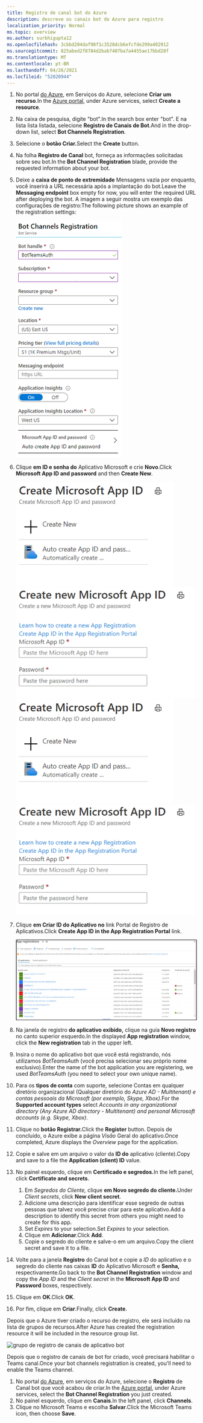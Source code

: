 ```yaml
---
title: Registro de canal bot do Azure
description: descreve os canais bot do Azure para registro
localization_priority: Normal
ms.topic: overview
ms.author: surbhigupta12
ms.openlocfilehash: 3cbbd204daf98f1c3528dcb6efcfde299a402912
ms.sourcegitcommit: 825abed2f8784d2bab7407ba7a4455ae17bbd28f
ms.translationtype: MT
ms.contentlocale: pt-BR
ms.lasthandoff: 04/26/2021
ms.locfileid: "52020944"
---
```

1. <span data-ttu-id="82176-103">No portal [do Azure](https://ms.portal.azure.com/#home), em Serviços do Azure, selecione **Criar um recurso**.</span><span class="sxs-lookup"><span data-stu-id="82176-103">In the [Azure portal](https://ms.portal.azure.com/#home), under Azure services, select **Create a resource**.</span></span>
1. <span data-ttu-id="82176-104">Na caixa de pesquisa, digite "bot".</span><span class="sxs-lookup"><span data-stu-id="82176-104">In the search box enter "bot".</span></span> <span data-ttu-id="82176-105">E na lista lista listada, selecione **Registro de Canais de Bot**.</span><span class="sxs-lookup"><span data-stu-id="82176-105">And in the drop-down list, select **Bot Channels Registration**.</span></span>
1. <span data-ttu-id="82176-106">Selecione o **botão Criar.**</span><span class="sxs-lookup"><span data-stu-id="82176-106">Select the **Create** button.</span></span>
1. <span data-ttu-id="82176-107">Na folha **Registro de Canal** bot, forneça as informações solicitadas sobre seu bot.</span><span class="sxs-lookup"><span data-stu-id="82176-107">In the **Bot Channel Registration** blade, provide the requested information about your bot.</span></span>
1. <span data-ttu-id="82176-108">Deixe a **caixa de ponto de extremidade** Mensagens vazia por enquanto, você inserirá a URL necessária após a implantação do bot.</span><span class="sxs-lookup"><span data-stu-id="82176-108">Leave the **Messaging endpoint** box empty for now, you will enter the required URL after deploying the bot.</span></span> <span data-ttu-id="82176-109">A imagem a seguir mostra um exemplo das configurações de registro:</span><span class="sxs-lookup"><span data-stu-id="82176-109">The following picture shows an example of the registration settings:</span></span>

    ![registro de canais de aplicativo bot](../../assets/images/authentication/auth-bot-channels-registration.png)

1. <span data-ttu-id="82176-111">Clique **em ID e senha do** Aplicativo Microsoft e crie **Novo**.</span><span class="sxs-lookup"><span data-stu-id="82176-111">Click **Microsoft App ID and password** and then **Create New**.</span></span>

    <span data-ttu-id="82176-112">![Criar a ID do Aplicativo Microsoft ](../../assets/images/authentication/CreateMicrosoftAppID.png) ![ Criar nova ID do Aplicativo Microsoft](../../assets/images/authentication/CreateNewMicrosoftAppID.png)</span><span class="sxs-lookup"><span data-stu-id="82176-112">![Create Microsoft App ID](../../assets/images/authentication/CreateMicrosoftAppID.png) ![Create New Microsoft App ID](../../assets/images/authentication/CreateNewMicrosoftAppID.png)</span></span>    

1. <span data-ttu-id="82176-113">Clique **em Criar ID do Aplicativo no** link Portal de Registro de Aplicativos.</span><span class="sxs-lookup"><span data-stu-id="82176-113">Click **Create App ID in the App Registration Portal** link.</span></span>

   ![Registros de aplicativos](../../assets/images/authentication/AppRegistration.png)
   
1. <span data-ttu-id="82176-115">Na janela de registro **do aplicativo exibido,** clique na guia **Novo registro** no canto superior esquerdo.</span><span class="sxs-lookup"><span data-stu-id="82176-115">In the displayed **App registration** window, click the **New registration** tab in the upper left.</span></span>
1. <span data-ttu-id="82176-116">Insira o nome do aplicativo bot que você está registrando, nós utilizamos *BotTeamsAuth* (você precisa selecionar seu próprio nome exclusivo).</span><span class="sxs-lookup"><span data-stu-id="82176-116">Enter the name of the bot application you are registering, we used *BotTeamsAuth* (you need to select your own unique name).</span></span>
1. <span data-ttu-id="82176-117">Para os **tipos de conta** com suporte, selecione Contas em qualquer diretório organizacional (Qualquer diretório do *Azure AD - Multitenant) e contas pessoais da Microsoft (por exemplo, Skype, Xbox)*.</span><span class="sxs-lookup"><span data-stu-id="82176-117">For the **Supported account types** select *Accounts in any organizational directory (Any Azure AD directory - Multitenant) and personal Microsoft accounts (e.g. Skype, Xbox)*.</span></span>
1. <span data-ttu-id="82176-118">Clique no **botão Registrar.**</span><span class="sxs-lookup"><span data-stu-id="82176-118">Click the **Register** button.</span></span> <span data-ttu-id="82176-119">Depois de concluído, o Azure exibe a página *Visão* Geral do aplicativo.</span><span class="sxs-lookup"><span data-stu-id="82176-119">Once completed, Azure displays the *Overview* page for the application.</span></span>
1. <span data-ttu-id="82176-120">Copie e salve em um arquivo o valor da **ID do** aplicativo (cliente).</span><span class="sxs-lookup"><span data-stu-id="82176-120">Copy and save to a file the **Application (client) ID** value.</span></span>
1. <span data-ttu-id="82176-121">No painel esquerdo, clique em **Certificado e segredos.**</span><span class="sxs-lookup"><span data-stu-id="82176-121">In the left panel, click **Certificate and secrets**.</span></span>
    1. <span data-ttu-id="82176-122">Em *Segredos do Cliente,* clique **em Novo segredo do cliente.**</span><span class="sxs-lookup"><span data-stu-id="82176-122">Under *Client secrets*, click **New client secret**.</span></span>
    1. <span data-ttu-id="82176-123">Adicione uma descrição para identificar esse segredo de outras pessoas que talvez você precise criar para este aplicativo.</span><span class="sxs-lookup"><span data-stu-id="82176-123">Add a description to identify this secret from others you might need to create for this app.</span></span>
    1. <span data-ttu-id="82176-124">Set *Expires* to your selection.</span><span class="sxs-lookup"><span data-stu-id="82176-124">Set *Expires* to your selection.</span></span>
    1. <span data-ttu-id="82176-125">Clique em **Adicionar**.</span><span class="sxs-lookup"><span data-stu-id="82176-125">Click **Add**.</span></span>
    1. <span data-ttu-id="82176-126">Copie o segredo do cliente e salve-o em um arquivo.</span><span class="sxs-lookup"><span data-stu-id="82176-126">Copy the client secret and save it to a file.</span></span>
1. <span data-ttu-id="82176-127">Volte para a janela **Registro** do Canal bot  e copie a *ID* do aplicativo e o segredo do cliente nas caixas **ID** do Aplicativo Microsoft e **Senha,** respectivamente.</span><span class="sxs-lookup"><span data-stu-id="82176-127">Go back to the **Bot Channel Registration** window and copy the *App ID* and the *Client secret* in the **Microsoft App ID** and **Password** boxes, respectively.</span></span>
1. <span data-ttu-id="82176-128">Clique em **OK**.</span><span class="sxs-lookup"><span data-stu-id="82176-128">Click **OK**.</span></span>
1. <span data-ttu-id="82176-129">Por fim, clique em **Criar**.</span><span class="sxs-lookup"><span data-stu-id="82176-129">Finally, click **Create**.</span></span>

<span data-ttu-id="82176-130">Depois que o Azure tiver criado o recurso de registro, ele será incluído na lista de grupos de recursos.</span><span class="sxs-lookup"><span data-stu-id="82176-130">After Azure has created the registration resource it will be included in the resource group list.</span></span>  

![grupo de registro de canais de aplicativo bot](~/assets/images/authentication/auth-bot-channels-registration-group.PNG)

<span data-ttu-id="82176-132">Depois que o registro de canais de bot for criado, você precisará habilitar o Teams canal.</span><span class="sxs-lookup"><span data-stu-id="82176-132">Once your bot channels registration is created, you'll need to enable the Teams channel.</span></span>

1. <span data-ttu-id="82176-133">No portal [do Azure](https://ms.portal.azure.com/#home), em serviços do Azure, selecione o **Registro** de Canal bot que você acabou de criar.</span><span class="sxs-lookup"><span data-stu-id="82176-133">In the [Azure portal](https://ms.portal.azure.com/#home), under Azure services, select the **Bot Channel Registration** you just created.</span></span>
1. <span data-ttu-id="82176-134">No painel esquerdo, clique em **Canais**.</span><span class="sxs-lookup"><span data-stu-id="82176-134">In the left panel, click **Channels**.</span></span>
1. <span data-ttu-id="82176-135">Clique no Microsoft Teams e escolha **Salvar**.</span><span class="sxs-lookup"><span data-stu-id="82176-135">Click the Microsoft Teams icon, then choose **Save**.</span></span>
